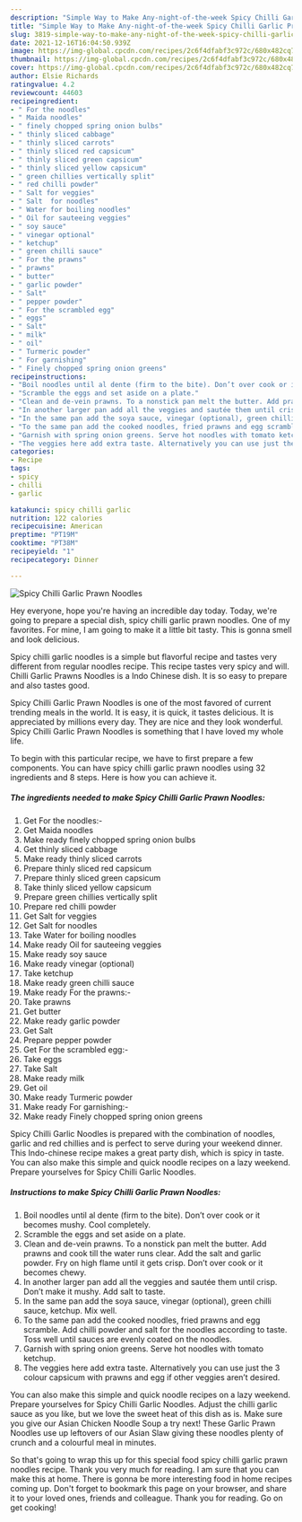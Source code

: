 ```yaml
---
description: "Simple Way to Make Any-night-of-the-week Spicy Chilli Garlic Prawn Noodles"
title: "Simple Way to Make Any-night-of-the-week Spicy Chilli Garlic Prawn Noodles"
slug: 3819-simple-way-to-make-any-night-of-the-week-spicy-chilli-garlic-prawn-noodles
date: 2021-12-16T16:04:50.939Z
image: https://img-global.cpcdn.com/recipes/2c6f4dfabf3c972c/680x482cq70/spicy-chilli-garlic-prawn-noodles-recipe-main-photo.jpg
thumbnail: https://img-global.cpcdn.com/recipes/2c6f4dfabf3c972c/680x482cq70/spicy-chilli-garlic-prawn-noodles-recipe-main-photo.jpg
cover: https://img-global.cpcdn.com/recipes/2c6f4dfabf3c972c/680x482cq70/spicy-chilli-garlic-prawn-noodles-recipe-main-photo.jpg
author: Elsie Richards
ratingvalue: 4.2
reviewcount: 44603
recipeingredient:
- " For the noodles"
- " Maida noodles"
- " finely chopped spring onion bulbs"
- " thinly sliced cabbage"
- " thinly sliced carrots"
- " thinly sliced red capsicum"
- " thinly sliced green capsicum"
- " thinly sliced yellow capsicum"
- " green chillies vertically split"
- " red chilli powder"
- " Salt for veggies"
- " Salt  for noodles"
- " Water for boiling noodles"
- " Oil for sauteeing veggies"
- " soy sauce"
- " vinegar optional"
- " ketchup"
- " green chilli sauce"
- " For the prawns"
- " prawns"
- " butter"
- " garlic powder"
- " Salt"
- " pepper powder"
- " For the scrambled egg"
- " eggs"
- " Salt"
- " milk"
- " oil"
- " Turmeric powder"
- " For garnishing"
- " Finely chopped spring onion greens"
recipeinstructions:
- "Boil noodles until al dente (firm to the bite). Don’t over cook or it becomes mushy. Cool completely."
- "Scramble the eggs and set aside on a plate."
- "Clean and de-vein prawns. To a nonstick pan melt the butter. Add prawns and cook till the water runs clear. Add the salt and garlic powder. Fry on high flame until it gets crisp. Don’t over cook or it becomes chewy."
- "In another larger pan add all the veggies and sautée them until crisp. Don’t make it mushy. Add salt to taste."
- "In the same pan add the soya sauce, vinegar (optional), green chilli sauce, ketchup. Mix well."
- "To the same pan add the cooked noodles, fried prawns and egg scramble. Add chilli powder and salt for the noodles according to taste. Toss well until sauces are evenly coated on the noodles."
- "Garnish with spring onion greens. Serve hot noodles with tomato ketchup."
- "The veggies here add extra taste. Alternatively you can use just the 3 colour capsicum with prawns and egg if other veggies aren’t desired."
categories:
- Recipe
tags:
- spicy
- chilli
- garlic

katakunci: spicy chilli garlic 
nutrition: 122 calories
recipecuisine: American
preptime: "PT19M"
cooktime: "PT38M"
recipeyield: "1"
recipecategory: Dinner

---
```



![Spicy Chilli Garlic Prawn Noodles](https://img-global.cpcdn.com/recipes/2c6f4dfabf3c972c/680x482cq70/spicy-chilli-garlic-prawn-noodles-recipe-main-photo.jpg)

Hey everyone, hope you're having an incredible day today. Today, we're going to prepare a special dish, spicy chilli garlic prawn noodles. One of my favorites. For mine, I am going to make it a little bit tasty. This is gonna smell and look delicious.

Spicy chilli garlic noodles is a simple but flavorful recipe and tastes very different from regular noodles recipe. This recipe tastes very spicy and will. Chilli Garlic Prawns Noodles is a Indo Chinese dish. It is so easy to prepare and also tastes good.

Spicy Chilli Garlic Prawn Noodles is one of the most favored of current trending meals in the world. It is easy, it is quick, it tastes delicious. It is appreciated by millions every day. They are nice and they look wonderful. Spicy Chilli Garlic Prawn Noodles is something that I have loved my whole life.


To begin with this particular recipe, we have to first prepare a few components. You can have spicy chilli garlic prawn noodles using 32 ingredients and 8 steps. Here is how you can achieve it.

<!--inarticleads1-->

##### The ingredients needed to make Spicy Chilli Garlic Prawn Noodles:

1. Get  For the noodles:-
1. Get  Maida noodles
1. Make ready  finely chopped spring onion bulbs
1. Get  thinly sliced cabbage
1. Make ready  thinly sliced carrots
1. Prepare  thinly sliced red capsicum
1. Prepare  thinly sliced green capsicum
1. Take  thinly sliced yellow capsicum
1. Prepare  green chillies vertically split
1. Prepare  red chilli powder
1. Get  Salt for veggies
1. Get  Salt  for noodles
1. Take  Water for boiling noodles
1. Make ready  Oil for sauteeing veggies
1. Make ready  soy sauce
1. Make ready  vinegar (optional)
1. Take  ketchup
1. Make ready  green chilli sauce
1. Make ready  For the prawns:-
1. Take  prawns
1. Get  butter
1. Make ready  garlic powder
1. Get  Salt
1. Prepare  pepper powder
1. Get  For the scrambled egg:-
1. Take  eggs
1. Take  Salt
1. Make ready  milk
1. Get  oil
1. Make ready  Turmeric powder
1. Make ready  For garnishing:-
1. Make ready  Finely chopped spring onion greens


Spicy Chilli Garlic Noodles is prepared with the combination of noodles, garlic and red chillies and is perfect to serve during your weekend dinner. This Indo-chinese recipe makes a great party dish, which is spicy in taste. You can also make this simple and quick noodle recipes on a lazy weekend. Prepare yourselves for Spicy Chilli Garlic Noodles. 

<!--inarticleads2-->

##### Instructions to make Spicy Chilli Garlic Prawn Noodles:

1. Boil noodles until al dente (firm to the bite). Don’t over cook or it becomes mushy. Cool completely.
1. Scramble the eggs and set aside on a plate.
1. Clean and de-vein prawns. To a nonstick pan melt the butter. Add prawns and cook till the water runs clear. Add the salt and garlic powder. Fry on high flame until it gets crisp. Don’t over cook or it becomes chewy.
1. In another larger pan add all the veggies and sautée them until crisp. Don’t make it mushy. Add salt to taste.
1. In the same pan add the soya sauce, vinegar (optional), green chilli sauce, ketchup. Mix well.
1. To the same pan add the cooked noodles, fried prawns and egg scramble. Add chilli powder and salt for the noodles according to taste. Toss well until sauces are evenly coated on the noodles.
1. Garnish with spring onion greens. Serve hot noodles with tomato ketchup.
1. The veggies here add extra taste. Alternatively you can use just the 3 colour capsicum with prawns and egg if other veggies aren’t desired.


You can also make this simple and quick noodle recipes on a lazy weekend. Prepare yourselves for Spicy Chilli Garlic Noodles. Adjust the chilli garlic sauce as you like, but we love the sweet heat of this dish as is. Make sure you give our Asian Chicken Noodle Soup a try next! These Garlic Prawn Noodles use up leftovers of our Asian Slaw giving these noodles plenty of crunch and a colourful meal in minutes. 

So that's going to wrap this up for this special food spicy chilli garlic prawn noodles recipe. Thank you very much for reading. I am sure that you can make this at home. There is gonna be more interesting food in home recipes coming up. Don't forget to bookmark this page on your browser, and share it to your loved ones, friends and colleague. Thank you for reading. Go on get cooking!
